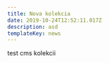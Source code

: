 ```yaml
---
title: Nova kolekcia
date: 2019-10-24T12:52:11.017Z
description: asd
templateKey: news
---
```

test cms kolekcii
